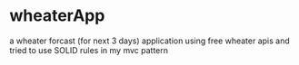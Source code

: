 # wheaterApp
a wheater forcast (for next 3 days) application 
using free wheater apis and tried to use SOLID rules in my mvc pattern
